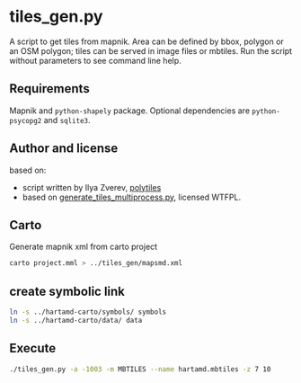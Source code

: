 # tiles_gen.py

A script to get tiles from mapnik. Area can be defined by bbox, polygon or an OSM polygon; tiles can be served in image files or mbtiles. Run the script without parameters to see command line help.

## Requirements

Mapnik and `python-shapely` package. Optional dependencies are `python-psycopg2` and `sqlite3`.

## Author and license

based on:
* script written by Ilya Zverev, [polytiles](https://github.com/zverik/polytiles)
* based on [generate\_tiles\_multiprocess.py](http://svn.openstreetmap.org/applications/rendering/mapnik/generate_tiles_multiprocess.py), licensed WTFPL.


## Carto
Generate mapnik xml from carto project

```bash
carto project.mml > ../tiles_gen/mapsmd.xml
```
## create symbolic link

```bash
ln -s ../hartamd-carto/symbols/ symbols
ln -s ../hartamd-carto/data/ data
```

## Execute

```bash
./tiles_gen.py -a -1003 -m MBTILES --name hartamd.mbtiles -z 7 10
```
